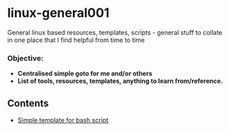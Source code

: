 # linux-general001

General linux based resources, templates, scripts - general stuff to collate in one place that I find helpful from time to time

### Objective:
* **Centralised simple goto for me and/or others**
* **List of tools, resources, templates, anything to learn from/reference.**

## Contents

* [Simple template for bash script](https://github.com/McH813/linux-general001/blob/master/template-bash.sh)
